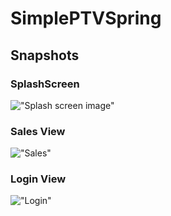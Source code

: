 # SimplePTVSpring



## Snapshots

### SplashScreen
!["Splash screen image"](https://ivanx95.github.io/assets/slpashScreen.png )

### Sales View

!["Sales"](https://ivanx95.github.io/assets/SaleController.png )

### Login View
!["Login"](https://ivanx95.github.io/assets/LoginController.jpeg)
